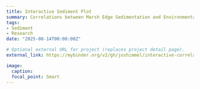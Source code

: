 ```yaml
---
title: Interactive Sediment Plot
summary: Correlations between Marsh Edge Sedimentation and Environmental Variables
tags:
- Sediment
- Research
date: "2025-08-14T00:00:00Z"

# Optional external URL for project (replaces project detail page).
external_link: https://mybinder.org/v2/gh/joshimmel/interactive-correlation-plot/HEAD?urlpath=voila/render/interactive_correlation_plot.ipynb

image:
  caption:
  focal_point: Smart
---
```

